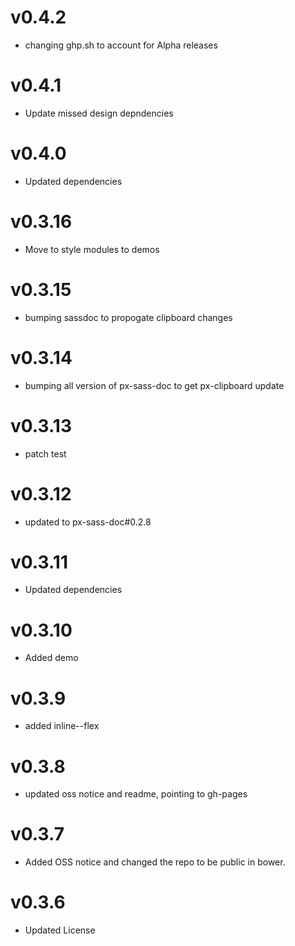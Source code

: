 v0.4.2
==================
* changing ghp.sh to account for Alpha releases

v0.4.1
==================
* Update missed design depndencies

v0.4.0
==================
* Updated dependencies

v0.3.16
==================
* Move to style modules to demos

v0.3.15
==================
* bumping sassdoc to propogate clipboard changes


v0.3.14
==================
* bumping all version of px-sass-doc to get px-clipboard update


v0.3.13
==================
* patch test

v0.3.12
==============================
* updated to px-sass-doc#0.2.8

v0.3.11
==============================
* Updated dependencies

v0.3.10
==============================
* Added demo

v0.3.9
==============================
* added inline--flex

v0.3.8
==============================
* updated oss notice and readme, pointing to gh-pages

v0.3.7
==============================
* Added OSS notice and changed the repo to be public in bower.

v0.3.6
=====================
* Updated License
